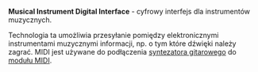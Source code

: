 **Musical Instrument Digital Interface** - cyfrowy interfejs dla
instrumentów muzycznych.

Technologia ta umożliwia przesyłanie pomiędzy elektronicznymi
instrumentami muzycznymi informacji, np. o tym które dźwięki należy
zagrać. MIDI jest używane do podłączenia [syntezatora
gitarowego](syntezator_gitarowy "wikilink") do [modułu
MIDI](moduł_MIDI "wikilink").